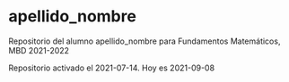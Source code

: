 # apellido_nombre
Repositorio del alumno apellido_nombre para Fundamentos Matemáticos, MBD 2021-2022

Repositorio activado el 2021-07-14. Hoy es 2021-09-08
